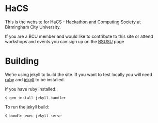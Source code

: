 # HaCS
This is the website for HaCS - Hackathon and Computing Society at Birmingham City University.

If you are a BCU member and would like to contribute to this site or attend workshops and events you can sign up on the [BSUSU](https://www.bcusu.com/organisation/9907/) page

# Building

We're using jekyll to build the site. If you want to test locally you will need [ruby](https://rvm.io/rvm/install) and [jekyll](https://jekyllrb.com/) to be installed.

If you have ruby installed:

`$ gem install jekyll bundler`

To run the jekyll build:

`$ bundle exec jekyll serve`
